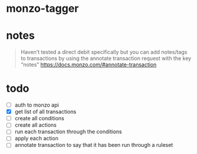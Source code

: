 # monzo-tagger

# notes

> Haven’t tested a direct debit specifically but you can add notes/tags to transactions by using the annotate transaction request with the key “notes”
https://docs.monzo.com/#annotate-transaction

# todo

- [ ] auth to monzo api
- [x] get list of all transactions
- [ ] create all conditions
- [ ] create all actions
- [ ] run each transaction through the conditions
- [ ] apply each action
- [ ] annotate transaction to say that it has been run through a ruleset
